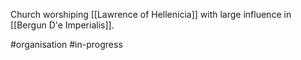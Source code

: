 Church worshiping [[Lawrence of Hellenicia]] with large influence in [[Bergun D'e Imperialis]].

#organisation #in-progress 